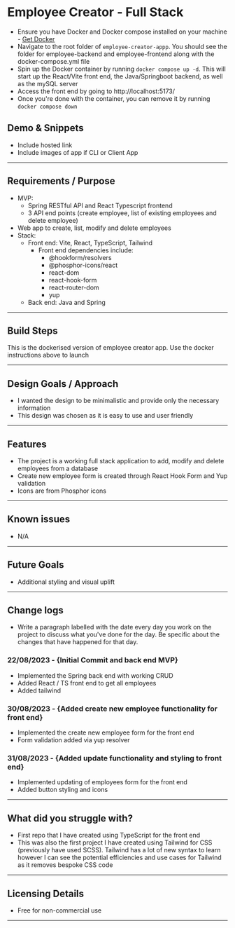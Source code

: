 # Employee Creator - Full Stack

-   Ensure you have Docker and Docker compose installed on your machine - [Get Docker](https://docs.docker.com/get-docker/)
-   Navigate to the root folder of `employee-creator-appp`. You should see the folder for employee-backend and employee-frontend along with the docker-compose.yml file
-   Spin up the Docker container by running `docker compose up -d`. This will start up the React/Vite front end, the Java/Springboot backend, as well as the mySQL server
-   Access the front end by going to http://localhost:5173/
-   Once you're done with the container, you can remove it by running `docker compose down`

## Demo & Snippets

-   Include hosted link
-   Include images of app if CLI or Client App

---

## Requirements / Purpose

-   MVP:
    -   Spring RESTful API and React Typescript frontend
    -   3 API end points (create employee, list of existing employees and delete employee)
-   Web app to create, list, modify and delete employees
-   Stack:
    -   Front end: Vite, React, TypeScript, Tailwind
        -   Front end dependencies include:
            -   @hookform/resolvers
            -   @phosphor-icons/react
            -   react-dom
            -   react-hook-form
            -   react-router-dom
            -   yup
    -   Back end: Java and Spring

---

## Build Steps

This is the dockerised version of employee creator app. Use the docker instructions above to launch

---

## Design Goals / Approach

-   I wanted the design to be minimalistic and provide only the necessary information
-   This design was chosen as it is easy to use and user friendly

---

## Features

-   The project is a working full stack application to add, modify and delete employees from a database
-   Create new employee form is created through React Hook Form and Yup validation
-   Icons are from Phosphor icons

---

## Known issues

-   N/A

---

## Future Goals

-   Additional styling and visual uplift

---

## Change logs

-   Write a paragraph labelled with the date every day you work on the project to discuss what you've done for the day. Be specific about the changes that have happened for that day.

### 22/08/2023 - {Initial Commit and back end MVP}

-   Implemented the Spring back end with working CRUD
-   Added React / TS front end to get all employees
-   Added tailwind

### 30/08/2023 - {Added create new employee functionality for front end}

-   Implemented the create new employee form for the front end
-   Form validation added via yup resolver

### 31/08/2023 - {Added update functionality and styling to front end}

-   Implemented updating of employees form for the front end
-   Added button styling and icons

---

## What did you struggle with?

-   First repo that I have created using TypeScript for the front end
-   This was also the first project I have created using Tailwind for CSS (previously have used SCSS). Tailwind has a lot of new syntax to learn however I can see the potential efficiencies and use cases for Tailwind as it removes bespoke CSS code

---

## Licensing Details

-   Free for non-commercial use

---
